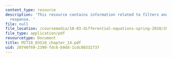 ```yaml
---
content_type: resource
description: 'This resource contains information related to filters and frequency
  response. '
file: null
file_location: /coursemedia/18-03-differential-equations-spring-2010/20740f692390fdc6b9dd1cdc80332737_MIT18_03S10_chapter_14.pdf
file_type: application/pdf
resourcetype: Document
title: MIT18_03S10_chapter_14.pdf
uid: 20740f69-2390-fdc6-b9dd-1cdc80332737
---
```

